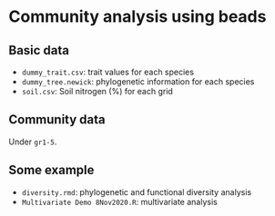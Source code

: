 # Community analysis using beads


## Basic data

- `dummy_trait.csv`: trait values for each species
- `dummy_tree.newick`: phylogenetic information for each species
- `soil.csv`: Soil nitrogen (%) for each grid

## Community data

Under `gr1-5`.

## Some example

- `diversity.rmd`: phylogenetic and functional diversity analysis
- `Multivariate Demo 8Nov2020.R`: multivariate analysis


